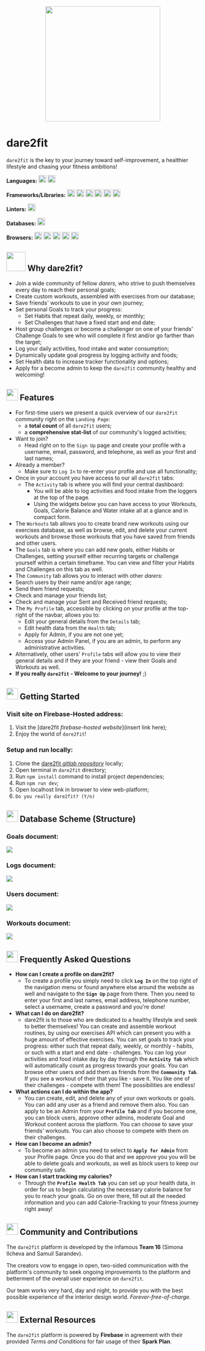 <div style="display: flex; justify-content:center; margin-bottom:20px">
    <img src="https://firebasestorage.googleapis.com/v0/b/dare2fit-f6eb4.appspot.com/o/assets%2Flogos%2Fdare2fit-05.png?alt=media&token=b30b1374-884a-46c5-b544-3b4d86fe5f41&_gl=1*2akr81*_ga*MjExMzk5MTA5MC4xNjgzMjcwMjg1*_ga_CW55HF8NVT*MTY4NjU2MTgyMi45OS4xLjE2ODY1NjE4ODAuMC4wLjA." width="300">
</div>

# dare2fit

`dare2fit` is the key to your journey toward self-improvement, a healthier lifestyle and chasing your fitness ambitions!

**Languages:** <img src="https://img.shields.io/badge/TypeScript-007ACC?style=for-the-badge&logo=typescript&logoColor=white" height="20"> <img src="https://img.shields.io/badge/html5-%23E34F26.svg?style=for-the-badge&logo=html5&logoColor=white" height="20">

**Frameworks/Libraries:** <img src="https://img.shields.io/badge/react-%2320232a.svg?style=for-the-badge&logo=react&logoColor=%2361DAFB" height="20"> <img src="https://img.shields.io/badge/React_Router-CA4245?style=for-the-badge&logo=react-router&logoColor=white" height="20"> <img src="https://img.shields.io/badge/chakra-%234ED1C5.svg?style=for-the-badge&logo=chakraui&logoColor=white" height="20"> <img src="https://img.shields.io/badge/Vite-B73BFE?style=for-the-badge&logo=vite&logoColor=FFD62E" height="20"> <img src="https://img.shields.io/badge/Formik-1B9103?style=for-the-badge&logo=formik" height="20"> <img src="https://img.shields.io/badge/Nivo-F1A008?style=for-the-badge&logo=nivo" height="20">

**Linters:** <img src="https://img.shields.io/badge/eslint-3A33D1?style=for-the-badge&logo=eslint&logoColor=white" height="20">

**Databases:** <img src="https://img.shields.io/badge/Firebase-039BE5?style=for-the-badge&logo=Firebase&logoColor=white" height="20">

**Browsers:** <img src="https://img.shields.io/badge/Google%20Chrome-4285F4?style=for-the-badge&logo=GoogleChrome&logoColor=white" height="20"> <img src="https://img.shields.io/badge/Safari-000000?style=for-the-badge&logo=Safari&logoColor=white" height="20"> <img src="https://img.shields.io/badge/Edge-0078D7?style=for-the-badge&logo=Microsoft-edge&logoColor=white" height="20"> <img src="https://img.shields.io/badge/Firefox-FF7139?style=for-the-badge&logo=Firefox-Browser&logoColor=white" height="20"> <img src="https://img.shields.io/badge/Opera-FF1B2D?style=for-the-badge&logo=Opera&logoColor=white" height="20"> 

## <img src="https://firebasestorage.googleapis.com/v0/b/dare2fit-f6eb4.appspot.com/o/assets%2Flogos%2Fdare2fit-05-circle.png?alt=media&token=c266cfd5-d1be-4e93-91f2-ef7a7f5c9fba&_gl=1*137k9cg*_ga*MjExMzk5MTA5MC4xNjgzMjcwMjg1*_ga_CW55HF8NVT*MTY4NjU2MTgyMi45OS4xLjE2ODY1NjE5NTEuMC4wLjA."  width="50" height="50"> Why dare2fit?

- Join a wide community of fellow *darers*, who strive to push themselves every day to reach their personal goals;
- Create custom workouts, assembled with exercises from our database;
- Save friends' workouts to use in your own journey;
- Set personal Goals to track your progress:
  - Set Habits that repeat daily, weekly, or monthly;
  - Set Challenges that have a fixed start and end date;
- Host group challenges or become a challenger on one of your friends' Challenge Goals to see who will complete it first and/or go farther than the target;
- Log your daily activities, food intake and water consumption;
- Dynamically update goal progress by logging activity and foods;
- Set Health data to increase tracker functionality and options;
- Apply for a become admin to keep the `dare2fit` community healthy and welcoming!

## <img src="https://img.icons8.com/?size=512&id=7856&format=png"  width="30" height="30"> Features

- For first-time users we present a quick overview of our `dare2fit` community right on the `Landing Page`:
  - a **total count** of all `dare2fit` users;
  - a **comprehensive stat-list** of our community's logged activities;
- Want to join?
  - Head right on to the `Sign Up` page and create your profile with a username, email, password, and telephone, as well as your first and last names;
- Already a member?
  - Make sure to `Log In` to re-enter your profile and use all functionality;
- Once in your account you have access to our all `dare2fit` tabs:
  - The `Activity` tab is where you will find your central dashboard:
    -  You will be able to log activities and food intake from the loggers at the top of the page.
    -  Using the widgets below you can have access to your Workouts, Goals, Calorie Balance and Water intake all at a glance and in compact form.
 - The `Workouts` tab allows you to create brand new workouts using our exercises database, as well as browse, edit, and delete your current workouts and browse those workouts that you have saved from friends and other users.
 - The `Goals` tab is where you can add new goals, either Habits or Challenges, setting yourself either recurring targets or challenge yourself within a certain timeframe. You can view and filter your Habits and Challenges on this tab as well.
 - The `Community` tab allows you to interact with other *darers*:
 -  Search users by their name and/or age range;
 -  Send them friend requests;
 -  Check and manage your friends list;
 -  Check and manage your Sent and Received friend requests;
 -  The `My Profile` tab, accessible by clicking on your profile at the top-right of the navbar, allows you to:
    -  Edit your general details from the `Details` tab;
    -  Edit health data from the `Health` tab;
    -  Apply for Admin, if you are not one yet;
    -  Access your Admin Panel, if you are an admin, to perform any administrative activities.
 - Alternatively, other users' `Profile` tabs will allow you to view their general details and if they are your friend - view their Goals and Workouts as well.
- **If you really `dare2fit` - Welcome to your journey!** ;)

## <img src="https://img.icons8.com/?size=512&id=IO34MKyjiE3B&format=png"  width="30" height="30"> Getting Started

### Visit site on Firebase-Hosted address:

1. Visit the [dare2fit *firebase-hosted website*](insert link here);
2. Enjoy the world of `dare2fit`!

### Setup and run locally:

1. Clone the [dare2fit *gitlab repository*](https://gitlab.com/team-168992720/dare2fit) locally;
2. Open terminal in `dare2fit` directory;
3. Run `npm install` command to install project dependencies;
4. Run `npm run dev`;
5. Open localhost link in browser to view web-platform;
6. `Do you really dare2fit? (Y/n)`

## <img src="https://img.icons8.com/?size=512&id=8305&format=png"  width="30" height="30"> Database Scheme (Structure)

### Goals document:

<img src="https://firebasestorage.googleapis.com/v0/b/dare2fit-f6eb4.appspot.com/o/assets%2FREADME-images%2Fgoals.png?alt=media&token=40a10ef9-08b3-447d-88df-d30531519fb8&_gl=1*d0d0aw*_ga*MjExMzk5MTA5MC4xNjgzMjcwMjg1*_ga_CW55HF8NVT*MTY4NjU2NDIxMi4xMDAuMS4xNjg2NTY0ODYwLjAuMC4w">

### Logs document:

<img src="https://firebasestorage.googleapis.com/v0/b/dare2fit-f6eb4.appspot.com/o/assets%2FREADME-images%2Flogs.png?alt=media&token=468e4797-1f76-485a-9dcf-bff0167684f3&_gl=1*1g927ls*_ga*MjExMzk5MTA5MC4xNjgzMjcwMjg1*_ga_CW55HF8NVT*MTY4NjU2NDIxMi4xMDAuMS4xNjg2NTY1NDA1LjAuMC4w">

### Users document:

<img src="https://firebasestorage.googleapis.com/v0/b/dare2fit-f6eb4.appspot.com/o/assets%2FREADME-images%2Fusers.png?alt=media&token=ba0f641c-058e-4fe8-810e-f46a86da97c4&_gl=1*1et62a9*_ga*MjExMzk5MTA5MC4xNjgzMjcwMjg1*_ga_CW55HF8NVT*MTY4NjU2NDIxMi4xMDAuMS4xNjg2NTY1OTk1LjAuMC4w">

### Workouts document:

<img src="https://firebasestorage.googleapis.com/v0/b/dare2fit-f6eb4.appspot.com/o/assets%2FREADME-images%2Fworkouts.png?alt=media&token=93f52d56-0710-4ab0-8f3c-2c5ea8eb8819&_gl=1*7hrq0t*_ga*MjExMzk5MTA5MC4xNjgzMjcwMjg1*_ga_CW55HF8NVT*MTY4NjU2NDIxMi4xMDAuMS4xNjg2NTY2NDc0LjAuMC4w">



## <img src="https://img.icons8.com/?size=512&id=2908&format=png"  width="30" height="30"> Frequently Asked Questions

- **How can I create a profile on dare2fit?**
  - To create a profile you simply need to click **`Log In`** on the top right of the navigation menu or found anywhere else around the website as well and navigate to the **`Sign Up`** page from there. Then you need to enter your first and last names, email address, telephone number, select a username, create a password and you're done!
- **What can I do on dare2fit?** 
  - dare2fit is to those who are dedicated to a healthy lifestyle and seek to better themselves! You can create and assemble workout routines, by using our exercises API which can present you with a huge amount of effective exercises. You can set goals to track your progress: either such that repeat daily, weekly, or monthly - habits, or such with a start and end date - challenges. You can log your activities and food intake day by day through the **`Activity Tab`** which will automatically count as progress towards your goals. You can browse other users and add them as friends from the **`Community Tab`**. If you see a workout of their that you like - save it. You like one of their challenges - compete with them! The possibilities are endless!
- **What actions can I do within the app?**
  - You can create, edit, and delete any of your own workouts or goals. You can add any user as a friend and remove them also. You can apply to be an Admin from your **`Profile Tab`** and if you become one, you can block users, approve other admins, moderate Goal and Workout content across the platform. You can choose to save your friends&apos; workouts. You can also choose to compete with them on their challenges.
- **How can I become an admin?**
  - To become an admin you need to select to **`Apply for Admin`** from your Profile page. Once you do that and we approve you you will be able to delete goals and workouts, as well as block users to keep our community safe.
- **How can I start tracking my calories?**
  - Through the **`Profile Health Tab`** you can set up your health data, in order for us to begin calculating the necessary calorie balance for you to reach your goals. Go on over there, fill out all the needed information and you can add Calorie-Tracking to your fitness journey right away!

## <img src="https://img.icons8.com/?size=512&id=122809&format=png"  width="30" height="30"> Community and Contributions

The `dare2fit` platform is developed by the infamous **Team 16** (Simona Ilcheva and Samuil Sarandev).

The creators vow to engage in open, two-sided communication with the platform's community to seek ongoing improvements to the platform and betterment of the overall user experience on `dare2fit`.

Our team works very hard, day and night, to provide you with the best possible experience of the interior design world. *Forever-free-of-charge.*

## <img src="https://img.icons8.com/?size=512&id=2969&format=png"  width="30" height="30"> External Resources

The `dare2fit` platform is powered by **Firebase** in agreement with their provided *Terms and Conditions* for fair usage of their **Spark Plan**.